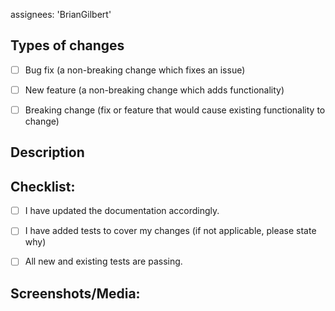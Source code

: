 assignees: 'BrianGilbert'
<!--- Provide a general summary of your changes in the title above -->

## Types of changes
<!--- What types of changes does your code introduce? Put an `x` in all the boxes that apply: -->
- [ ] Bug fix (a non-breaking change which fixes an issue)
- [ ] New feature (a non-breaking change which adds functionality)
- [ ] Breaking change (fix or feature that would cause existing functionality to change)


## Description
<!--- Describe your changes in detail -->
<!--- Why is this change required? What problem does it solve? -->
<!--- If it resolves an open issue, please link to the issue here. For example "Resolves: #1337" -->


## Checklist:
<!--- Put an `x` in all the boxes that apply. -->
<!--- If your change requires a documentation PR, please link it appropriately -->
<!--- If you're unsure about any of these, don't hesitate to ask. We're here to help! -->
- [ ] I have updated the documentation accordingly.
- [ ] I have added tests to cover my changes (if not applicable, please state why)
- [ ] All new and existing tests are passing.


## Screenshots/Media:
<!--- Add any screenshots or other type of media to demonstrate your change -->
